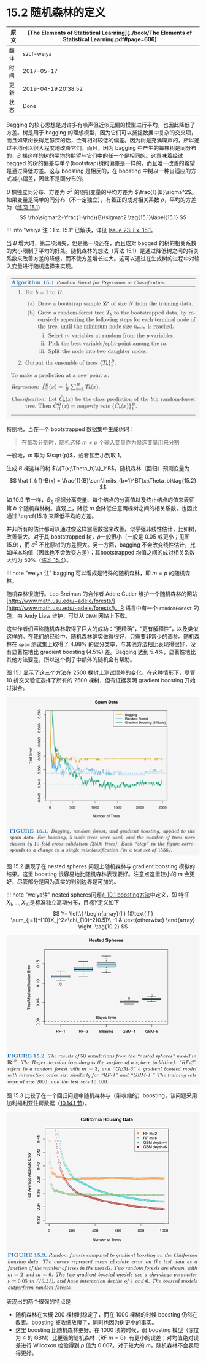 # 15.2 随机森林的定义

| 原文   | [The Elements of Statistical Learning](../book/The Elements of Statistical Learning.pdf#page=606) |
| ---- | ---------------------------------------- |
| 翻译   | szcf-weiya                               |
| 时间   | 2017-05-17                               |
|更新| 2019-04-19 20:38:52|
|状态|Done|

Bagging 的核心思想是对许多有噪声但近似无偏的模型进行平均，也因此降低了方差。树是用于 bagging 的理想模型，因为它们可以捕捉数据中复杂的交叉项，而且如果树长得足够深的话，会有相对较低的偏差。因为树是充满噪声的，所以通过平均可以很大程度地改善它们。而且，因为 bagging 中产生的每棵树是同分布的，$B$ 棵这样的树的平均的期望与它们中的任一个是相同的。这意味着经过 bagged 的树的偏差与单个(bootstrap)树的偏差是一样的，而且唯一改善的希望是通过降低方差。这与 boosting 是相反的，在 boosting 中树以一种自适应的方式减小偏差，因此不是同分布的。

$B$ 棵独立同分布、方差为 $\sigma^2$ 的随机变量的平均方差为 $\frac{1}{B}\sigma^2$。如果变量是简单的同分布（不一定独立），有着正的成对相关系数 $\rho$，平均的方差为（[练习 15.1](https://github.com/szcf-weiya/ESL-CN/issues/23)）
$$
\rho\sigma^2+\frac{1-\rho}{B}\sigma^2 \tag{15.1}\label{15.1}
$$

!!! info "weiya 注：Ex. 15.1"
    已解决，详见 [Issue 23: Ex. 15.1](https://github.com/szcf-weiya/ESL-CN/issues/23)。

当 $B$ 增大时，第二项消失，但是第一项还在，而且成对 bagged 的树的相关系数的大小限制了平均的好处。随机森林的想法（算法 15.1）是通过降低树之间的相关系数来改善方差的降低，而不使方差增长过大。这可以通过在生成树的过程中对输入变量进行随机选择来实现。

![](../img/15/alg15.1.png)

特别地，当在一个 bootstrapped 数据集中生成树时：

> 在每次分割时，随机选择 $m\le p$ 个输入变量作为候选变量用来分割

一般地，$m$ 取为 $\sqrt{p}$，或者甚至小到取 1。

生成 $B$ 棵这样的树 $\\{T(x;\Theta_b)\\}_1^B$，随机森林（回归）预测变量为

$$
\hat f_{rf}^B(x) = \frac{1}{B}\sum\limits_{b=1}^BT(x;\Theta_b)\tag{15.2}
$$

如 10.9 节一样，$\Theta_b$ 根据分离变量、每个结点的分离值以及终止结点的值来表征第 $b$ 个随机森林树。直观上，降低 $m$ 会降低任意两棵树之间的相关系数，也因此通过 \eqref{15.1} 来降低平均的方差。

并非所有的估计都可以通过像这样震荡数据来改善。似乎强非线性估计，比如树，改善最大。对于其 bootstrapped 树，$\rho$一般很小（一般是 0.05 或更小；见图 15.9），而 $\sigma^2$ 不比原树的方差要大。另一方面，bagging 不会改变线性估计，比如样本均值（因此也不会改变方差）；其bootstrapped 均值之间的成对相关系数大约为 50%（[练习 15.4](https://github.com/szcf-weiya/ESL-CN/issues/191)）。

!!! note "weiya 注"
    bagging 可以看成是特殊的随机森林，即 $m=p$ 的随机森林。

随机森林很流行。Leo Breiman 的合作者 Adele Cutler 维护一个随机森林的网站 [http://www.math.usu.edu/~adele/forests/](http://www.math.usu.edu/~adele/forests/)。R 语言中有一个 `randomForest` 的包，由 Andy Liaw 维护，可以从 `CRAN` 网站上下载。

这些作者们声称随机森林取得了巨大的成功：“更精确”，“更有解释性”，以及类似这样的。在我们的经验中，随机森林确实做得很好，只需要非常少的调参。随机森林在 `spam` 测试集上取得了 4.88% 的误分类率，与其他方法相比表现得很好，没有显著性地比 gradient boosting (4.5%) 差。Bagging 达到 5.4%，显著性地比其他方法要差，所以这个例子中额外的随机会有帮助。

图 15.1 显示了这三个方法在 2500 棵树上测试误差的变化。在这种情形下，尽管 10 折交叉验证选择了所有的 2500 棵树，但有证据表明 gradient boosting 开始过拟合。

![](../img/15/fig15.1.png)

图 15.2 展现了在 nested spheres 问题上随机森林与 gradient boosting 模拟的结果。这里 boosting 很容易地比随机森林表现要好。注意点这里较小的 $m$ 会更好，尽管部分是因为真实的判别边界是可加的。

!!! note "weiya注"
    nested spheres问题在[10.1 boosting方法](https://esl.hohoweiya.xyz/10%20Boosting%20and%20Additive%20Trees/10.1%20Boosting%20Methods/index.html)中定义，即
    特征$X_1,\ldots,X_{10}$是标准独立高斯分布，目标$Y$定义如下
    $$
    Y=
    \left\{
    \begin{array}{ll}
    1&\text{if } \sum_{j=1}^{10}X_j^2>\chi_{10}^2(0.5)\\
    -1 & \text{otherwise}
    \end{array}
    \right.
    \tag{10.2}
    $$

![](../img/15/fig15.2.png)

图 15.3 比较了在一个回归问题中随机森林与（带收缩的）boosting，该问题采用加利福利亚住房数据（[10.14.1 节](https://esl.hohoweiya.xyz/10-Boosting-and-Additive-Trees/10.14-Illustrations/index.html)）。

![](../img/15/fig15.3.png)

表现出的两个很强的特点是

- 随机森林在大概 200 棵树时稳定了，而在 1000 棵树的时候 boosting 仍然在改善。boosting 被收缩放慢了，同时也因为树更小的事实。
- 这里 boosting 比随机森林更好。在 1000 项的时候，弱 boosting 模型（深度为 4 的 GBM）比更强的随机森林（RF $m=6$）有更小的误差；对均值绝对误差进行 Wilcoxon 检验得到 $p$ 值为 0.007。对于较大的 $m$，随机森林不会表现得更好。
